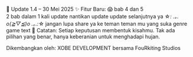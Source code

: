 📌 Update 1.4 – 30 Mei 2025
✨ Fitur Baru:
😱 bab 4 dan 5  
2 bab dalam 1 kali update  nantikan update update selanjutnya ya ☆*: .｡. o(≧▽≦)o .｡.:*☆
jangan lupa share ya ke teman teman mu yang suka genre game text
📣 Catatan:
Setiap keputusan membentuk kisahmu. Tak ada pilihan yang benar, hanya keberanian untuk menghadapi hujan.

Dikembangkan oleh:
XOBE DEVELOPMENT bersama FouRkiting Studios

